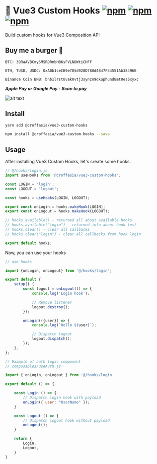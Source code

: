 # 💪 Vue3 Custom Hooks [![npm](https://img.shields.io/npm/v/@croffasia/vue3-custom-hooks)](https://www.npmjs.com/package/@croffasia/vue3-custom-hooks) [![npm](https://img.shields.io/npm/l/@croffasia/vue3-custom-hooks)](https://www.npmjs.com/package/@croffasia/vue3-custom-hooks) [![npm](https://img.shields.io/npm/dt/@croffasia/vue3-custom-hooks)](https://www.npmjs.com/package/@croffasia/vue3-custom-hooks)

Build custom hooks for Vue3 Composition API

## Buy me a burger 🍔

```
BTC: 3QRaAVBCmySMSRDRnbH86sFVLNDWtiCHFf
```

```
ETH, TUSD, USDC: 0xA0b1ceCB9e785d920D7B0d4847F34551Ab38496B
```

```
Binance Coin BNB: bnb1lrst8vak0vtj3synzn9dkuphund8mt0es5xyxc
```

**_Apple Pay or Google Pay - Scan to pay_**

![alt text](https://wayforpay.com/qr/img?token=qe178b52fd447&size=100 'QR')

## Install

```sh
yarn add @croffasia/vue3-custom-hooks
```

```sh
npm install @croffasia/vue3-custom-hooks --save
```

## Usage

After installing Vue3 Custom Hooks, let's create some hooks.

```js
// @/hooks/login.js
import useHooks from '@croffasia/vue3-custom-hooks';

const LOGIN = 'login';
const LOGOUT = 'logout';

const hooks = useHooks(LOGIN, LOGOUT);

export const onLogin = hooks.makeHook(LOGIN);
export const onLogout = hooks.makeHook(LOGOUT);

// hooks.available() - returned all about available hooks.
// hooks.available("login") - returned info about hook test
// hooks.clear() - clear all callbacks
// hooks.clear("login") - clear all callbacks from hook login

export default hooks;
```

Now, you can use your hooks

```js
// use hooks

import {onLogin, onLogout} from '@/hooks/login';

export default {
	setup() {
		const logout = onLogout(() => {
			console.log('Login hook');

			// Remove listener
			logout.destroy();
		});

		onLogin(({user}) => {
			console.log(`Hello ${user}`);

			// Dispatch logout
			logout.dispatch();
		});
	},
};
```

```js
// Example of auth logic component
// composables/useAuth.js

import { onLogin, onLogout } from '@/hooks/login'

export default () => {

    const Login () => {
        // Dispatch login hook with payload
        onLogin({ user: "UserName" });
    }

    const Logout () => {
        // Dispatch logout hook without payload
        onLogout();
    }

    return {
        Login,
        Logout,
    }
}
```
